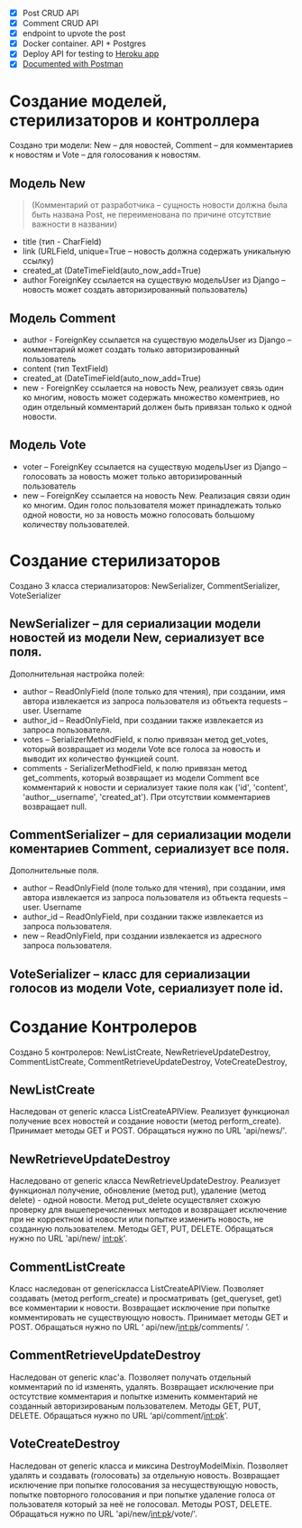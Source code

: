 - [x] Post CRUD API 
- [x] Comment CRUD API 
- [x] endpoint to upvote the post
- [x] Docker container. API + Postgres 
- [x] Deploy API for testing to [Heroku app](https://stormy-refuge-71915.herokuapp.com/api/news/)
- [x] [Documented with Postman](https://documenter.getpostman.com/view/9950425/TVev44Sx#beb2897a-d5fb-4701-845a-5c277ceed86a)

# Создание моделей, стерилизаторов и контроллера
Создано три модели: New – для новостей, Comment – для комментариев к новостям и Vote – для голосования к новостям. 

## Модель New
> (Комментарий от разработчика – сущность новости должна была быть названа Post, не переименована по причине отсутствие важности в названии)

- title (тип - CharField)
- link (URLField, unique=True – новость должна содержать уникальную ссылку)
- created_at (DateTimeField(auto_now_add=True)
- author ForeignKey ссылается на существую модельUser из Django – новость может создать авторизированный пользователь)

## Модель Comment
- author - ForeignKey ссылается на существую модельUser из Django – комментарий может создать только авторизированный пользователь
- content (тип TextField) 
- created_at (DateTimeField(auto_now_add=True)
- new - ForeignKey ссылается на новость New, реализует связь один ко многим, новость может содержать множество коментриев, но один отдельный комментарий должен быть привязан только к одной новости.  

## Модель Vote
- voter – ForeignKey ссылается на существую модельUser из Django – голосовать за новость может только авторизированный пользователь
- new – ForeignKey ссылается на новость New. Реализация связи один ко многим. Один голос пользователя может принадлежать только одной новости, но за новость можно голосовать большому количеству пользователей. 



# Создание стерилизаторов
Создано 3 класса стериализаторов: NewSerializer, CommentSerializer, VoteSerializer

## NewSerializer – для сериализации модели новостей из модели New, сериализует все поля. 
Дополнительная настройка полей: 
- author – ReadOnlyField (поле только для чтения), при создании, имя автора извлекается из запроса пользователя из обтьекта requests – user. Username
- author_id – ReadOnlyField, при создании также извлекается из запроса пользователя. 
- votes – SerializerMethodField, к полю привязан метод get_votes, который возвращает из модели Vote все голоса за новость и выводит их количество функцией count. 
- comments - SerializerMethodField, к полю привязан метод get_comments, который возвращает из модели Comment все комментарий к новости и сериализует такие поля как ('id', 'content', 'author__username', 'created_at'). При отсутствии комментариев возвращает null. 

## CommentSerializer – для сериализации модели коментариев Comment, сериализует все поля. 
Дополнительные поля. 
- author – ReadOnlyField (поле только для чтения), при создании, имя автора извлекается из запроса пользователя из обтьекта requests – user. Username
- author_id – ReadOnlyField, при создании также извлекается из запроса пользователя. 
- new – ReadOnlyField, при создании извлекается из адресного запроса пользователя. 

## VoteSerializer – класс для сериализации голосов из модели Vote, сериализует поле id. 



# Создание Контролеров
Создано 5 контролеров: NewListCreate,  NewRetrieveUpdateDestroy,  CommentListCreate,  CommentRetrieveUpdateDestroy,  VoteCreateDestroy,

## NewListCreate 
Наследован от generic класса ListCreateAPIView. Реализует функционал получение всех новостей и создание новости (метод perform_create). Принимает методы GET и POST. Обращаться нужно по URL 'api/news/'. 

## NewRetrieveUpdateDestroy
Наследовано от generic класса NewRetrieveUpdateDestroy. Реализует функционал получение, обновление (метод put), удаление (метод delete) - одной новости. Метод put_delete осуществляет схожую проверку для вышеперечисленных методов и возвращает исключение при не корректном id новости или попытке изменить новость, не созданную пользователем. Методы GET, PUT, DELETE. Обращаться нужно по URL 'api/new/ <int:pk>'.

## CommentListCreate
Класс наследован от genericкласса ListCreateAPIView. Позволяет создавать (метод perform_create) и просматривать (get_queryset, get) все комментарии к новости. Возвращает исключение при попытке комментировать не существующую новость. Принимает методы GET и POST. Обращаться нужно по URL ‘ api/new/<int:pk>/comments/ ‘.

## CommentRetrieveUpdateDestroy 
Наследован от generic клас'а. Позволяет получать отдельный комментарий по id изменять, удалять. Возвращает исключение при остсутствие комментария и попытке изменить комментарий не созданный авторизированым пользователем.  Методы GET, PUT, DELETE. Обращаться нужно по URL ‘api/comment/<int:pk>’.

## VoteCreateDestroy
Наследован от generic класса и миксина DestroyModelMixin. Позволяет удалять и создавать (голосовать) за отдельную новость. Возвращает исключение при попытке голосования за несуществующую новость,  попытке повторного голосования и при попытке удаление голоса от пользователя который за неё не голосовал. Методы POST, DELETE. Обращаться нужно по URL 'api/new/<int:pk>/vote/'.









